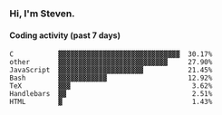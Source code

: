 ### Hi, I'm Steven.

#### Coding activity (past 7 days)
```
C           ▓▓▓▓▓▓▓▓▓▓▓▓▓▓▓▓▓▓▓▓▓▓▓▓▓▓▓▓▓▓  30.17%
other       ▓▓▓▓▓▓▓▓▓▓▓▓▓▓▓▓▓▓▓▓▓▓▓▓▓▓▓     27.90%
JavaScript  ▓▓▓▓▓▓▓▓▓▓▓▓▓▓▓▓▓▓▓▓▓           21.45%
Bash        ▓▓▓▓▓▓▓▓▓▓▓▓                    12.92%
TeX         ▓▓▓                              3.62%
Handlebars  ▓▓                               2.51%
HTML        ▓                                1.43%
```
